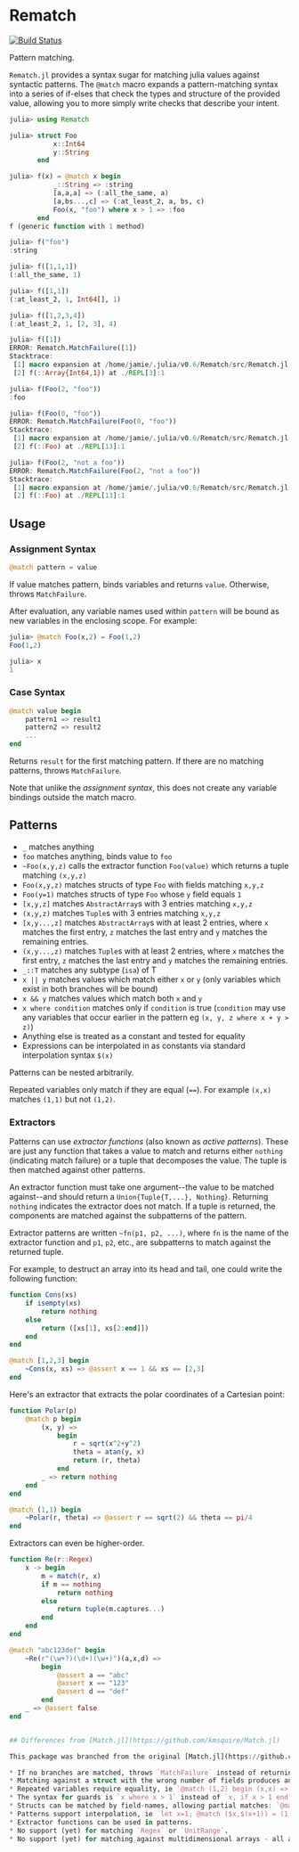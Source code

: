 # Rematch

[![Build Status](https://travis-ci.org/RelationalAI-oss/Rematch.jl.svg?branch=master)](https://travis-ci.org/RelationalAI-oss/Rematch.jl)

Pattern matching.

`Rematch.jl` provides a syntax sugar for matching julia values against syntactic
patterns. The `@match` macro expands a pattern-matching syntax into a series of
if-elses that check the types and structure of the provided value, allowing you
to more simply write checks that describe your intent.

``` julia
julia> using Rematch

julia> struct Foo
           x::Int64
           y::String
       end

julia> f(x) = @match x begin
           _::String => :string
           [a,a,a] => (:all_the_same, a)
           [a,bs...,c] => (:at_least_2, a, bs, c)
           Foo(x, "foo") where x > 1 => :foo
       end
f (generic function with 1 method)

julia> f("foo")
:string

julia> f([1,1,1])
(:all_the_same, 1)

julia> f([1,1])
(:at_least_2, 1, Int64[], 1)

julia> f([1,2,3,4])
(:at_least_2, 1, [2, 3], 4)

julia> f([1])
ERROR: Rematch.MatchFailure([1])
Stacktrace:
 [1] macro expansion at /home/jamie/.julia/v0.6/Rematch/src/Rematch.jl:173 [inlined]
 [2] f(::Array{Int64,1}) at ./REPL[3]:1

julia> f(Foo(2, "foo"))
:foo

julia> f(Foo(0, "foo"))
ERROR: Rematch.MatchFailure(Foo(0, "foo"))
Stacktrace:
 [1] macro expansion at /home/jamie/.julia/v0.6/Rematch/src/Rematch.jl:173 [inlined]
 [2] f(::Foo) at ./REPL[13]:1

julia> f(Foo(2, "not a foo"))
ERROR: Rematch.MatchFailure(Foo(2, "not a foo"))
Stacktrace:
 [1] macro expansion at /home/jamie/.julia/v0.6/Rematch/src/Rematch.jl:173 [inlined]
 [2] f(::Foo) at ./REPL[13]:1
```

## Usage

### Assignment Syntax
``` julia
@match pattern = value
```

If value matches pattern, binds variables and returns `value`. Otherwise, throws `MatchFailure`.

After evaluation, any variable names used within `pattern` will be bound as new variables in the enclosing scope. For example:
```julia
julia> @match Foo(x,2) = Foo(1,2)
Foo(1,2)

julia> x
1
```

### Case Syntax

``` julia
@match value begin
    pattern1 => result1
    pattern2 => result2
    ...
end
```

Returns `result` for the first matching pattern. If there are no matching patterns, throws `MatchFailure`.

Note that unlike the _assignment syntax_, this does not create any variable bindings outside the match macro.

## Patterns

* `_` matches anything
* `foo` matches anything, binds value to `foo`
* `~Foo(x,y,z)` calls the extractor function `Foo(value)` which returns a tuple matching `(x,y,z)`
* `Foo(x,y,z)` matches structs of type `Foo` with fields matching `x,y,z`
* `Foo(y=1)` matches structs of type `Foo` whose `y` field equals `1`
* `[x,y,z]` matches `AbstractArray`s with 3 entries matching `x,y,z`
* `(x,y,z)` matches `Tuple`s with 3 entries matching `x,y,z`
* `[x,y...,z]` matches `AbstractArray`s with at least 2 entries, where `x` matches the first entry, `z` matches the last entry and `y` matches the remaining entries.
* `(x,y...,z)` matches `Tuple`s with at least 2 entries, where `x` matches the first entry, `z` matches the last entry and `y` matches the remaining entries.
* `_::T` matches any subtype (`isa`) of T
* `x || y` matches values which match either `x` or `y` (only variables which exist in both branches will be bound)
* `x && y` matches values which match both `x` and `y`
* `x where condition` matches only if `condition` is true (`condition` may use any variables that occur earlier in the pattern eg `(x, y, z where x + y > z)`)
* Anything else is treated as a constant and tested for equality
* Expressions can be interpolated in as constants via standard interpolation syntax `$(x)`

Patterns can be nested arbitrarily.

Repeated variables only match if they are equal (`==`). For example `(x,x)` matches `(1,1)` but not `(1,2)`.

### Extractors

Patterns can use _extractor functions_ (also known as _active patterns_).
These are just any function that takes a value to match and returns either `nothing` (indicating match failure)
or a tuple that decomposes the value. The tuple is then matched against other patterns.

An extractor function must take one argument--the value to be matched against--and should return 
a `Union{Tuple{T,...}, Nothing}`.  Returning `nothing` indicates the extractor does not match.
If a tuple is returned, the components are matched against the subpatterns of the pattern.

Extractor patterns are written `~fn(p1, p2, ...)`, where `fn` is the name of the extractor function
and `p1`, `p2`, etc., are subpatterns to match against the returned tuple.

For example, to destruct an array into its head and tail, one could write the following function:

```julia
function Cons(xs)
    if isempty(xs)
        return nothing
    else
        return ([xs[1], xs[2:end]])
    end
end

@match [1,2,3] begin
    ~Cons(x, xs) => @assert x == 1 && xs == [2,3]
end
```

Here's an extractor that extracts the polar coordinates of a Cartesian point:

```julia
function Polar(p)
    @match p begin
        (x, y) =>
            begin
                r = sqrt(x^2+y^2)
                theta = atan(y, x)
                return (r, theta)
            end
        _ => return nothing
    end
end

@match (1,1) begin
    ~Polar(r, theta) => @assert r == sqrt(2) && theta == pi/4
end
```

Extractors can even be higher-order.

```julia
function Re(r::Regex)
    x -> begin
        m = match(r, x)
        if m == nothing
            return nothing
        else
            return tuple(m.captures...)
        end
    end
end

@match "abc123def" begin
    ~Re(r"(\w+?)(\d+)(\w+)")(a,x,d) =>
        begin
            @assert a == "abc"
            @assert x == "123"
            @assert d == "def"
        end
    _ => @assert false
end


## Differences from [Match.jl](https://github.com/kmsquire/Match.jl)

This package was branched from the original [Match.jl](https://github.com/kmsquire/Match.jl). It now differs in several ways:

* If no branches are matched, throws `MatchFailure` instead of returning nothing.
* Matching against a struct with the wrong number of fields produces an error instead of silently failing.
* Repeated variables require equality, ie `@match (1,2) begin (x,x) => :ok end` fails.
* The syntax for guards is `x where x > 1` instead of `x, if x > 1 end` and can occur anywhere in a pattern.
* Structs can be matched by field-names, allowing partial matches: `@match Foo(1,2) begin Foo(y=2) => :ok end` returns `:ok`.
* Patterns support interpolation, ie `let x=1; @match ($x,$(x+1)) = (1,2); end` is a match.
* Extractor functions can be used in patterns.
* No support (yet) for matching `Regex` or `UnitRange`.
* No support (yet) for matching against multidimensional arrays - all array patterns use linear indexing.

